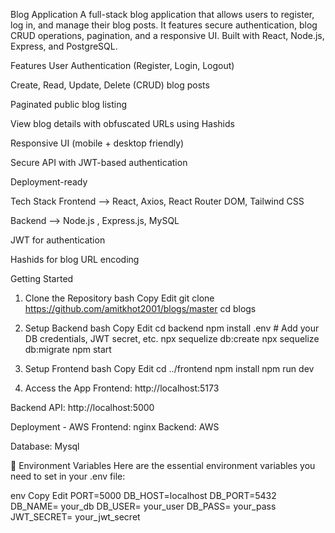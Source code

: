 Blog Application
A full-stack blog application that allows users to register, log in, and manage their blog posts. It features secure authentication, blog CRUD operations, pagination, and a responsive UI. Built with React, Node.js, Express, and PostgreSQL.

 
Features
User Authentication (Register, Login, Logout)

Create, Read, Update, Delete (CRUD) blog posts

Paginated public blog listing

View blog details with obfuscated URLs using Hashids

Responsive UI (mobile + desktop friendly)

Secure API with JWT-based authentication

Deployment-ready

Tech Stack
Frontend --> React, Axios, React Router DOM, Tailwind CSS

Backend --> Node.js , Express.js, MySQL

JWT for authentication

Hashids for blog URL encoding

Getting Started
1. Clone the Repository
bash
Copy
Edit
git clone https://github.com/amitkhot2001/blogs/master
cd blogs

3. Setup Backend
bash
Copy
Edit
cd backend
npm install
.env  # Add your DB credentials, JWT secret, etc.
npx sequelize db:create
npx sequelize db:migrate
npm start
5. Setup Frontend
bash
Copy
Edit
cd ../frontend
npm install
npm run dev
6. Access the App
Frontend: http://localhost:5173

Backend API: http://localhost:5000

Deployment -  AWS
Frontend: nginx
Backend: AWS

Database: Mysql

🔐 Environment Variables
Here are the essential environment variables you need to set in your .env file:

env
Copy
Edit
PORT=5000
DB_HOST=localhost
DB_PORT=5432
DB_NAME= your_db
DB_USER= your_user
DB_PASS= your_pass
JWT_SECRET= your_jwt_secret
